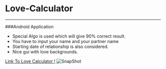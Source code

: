 # Love-Calculator
_________________________________________
###Android Application

* Special Algo is used which will give 90% correct result.
* You have to input your name and your partner name
* Starting date of relationship is also considered.
* Nice gui with love backgrounds.

[Link To Love Calculator !](http://amzn.to/1FVwLoI)
![SnapShot](http://s30.postimg.org/escvbicgt/snap1.jpg?noCache=1426879866)
